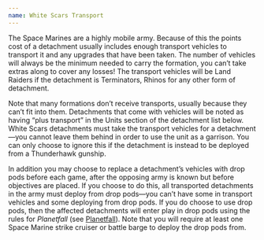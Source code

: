 ```yaml
---
name: White Scars Transport
---
```

The Space Marines are a highly mobile army. Because of this the points cost of a detachment usually includes enough transport vehicles to transport it and any upgrades that have been taken. The number of vehicles will always be the minimum needed to carry the formation, you can’t take extras along to cover any losses! The transport vehicles will be Land Raiders if the detachment is Terminators, Rhinos for any other form of detachment.

Note that many formations don’t receive transports, usually because they can’t fit into them. Detachments that come with vehicles will be noted as having <q>plus transport</q> in the Units section of the detachment list below. White Scars detachments must take the transport vehicles for a detachment&mdash;you cannot leave them behind in order to use the unit as a garrison. You can only choose to ignore this if the detachment is instead to be deployed from a Thunderhawk gunship.

In addition you may choose to replace a detachment’s vehicles with drop pods before each game, after the opposing army is known but before objectives are placed. If you choose to do this, all transported detachments in the army must deploy from drop pods&mdash;you can’t have some in transport vehicles and some deploying from drop pods. If you do choose to use drop pods, then the affected detachments will enter play in drop pods using the rules for _Planetfall_ (see [Planetfall](/tournament-pack/#planetfall)). Note that you will require at least one Space Marine strike cruiser or battle barge to deploy the drop pods from.
